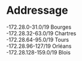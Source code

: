 # Addressage

-172.28.0-31.0/19 Bourges <br>
-172.28.32-63.0/19 Chartres <br>
-172.28.64-95.0/19 Tours <br>
-172.28.96-127/19 Orléans <br>
-172.28.128-159.0/19 Blois <br>
